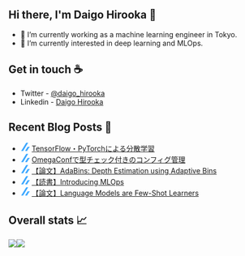 ## Hi there, I'm Daigo Hirooka 👋

- :rocket: I’m currently working as a machine learning engineer in Tokyo.
- 🌱 I’m currently interested in deep learning and MLOps.

## Get in touch :coffee:
- Twitter - [@daigo_hirooka](https://twitter.com/daigo_hirooka)
- Linkedin - [Daigo Hirooka](https://www.linkedin.com/in/daigo-hirooka-985126108/)

## Recent Blog Posts :book:
<!--[START github.com/ikawaha/feedsnippet]--><!--[2021-05-19T17:24:37Z]-->
* ![](./icons/zenn.png) [TensorFlow・PyTorchによる分散学習](https://zenn.dev/dhirooka/articles/225da863f2659a)
* ![](./icons/zenn.png) [OmegaConfで型チェック付きのコンフィグ管理](https://zenn.dev/dhirooka/articles/f2c12ceae3a0a5)
* ![](./icons/zenn.png) [【論文】AdaBins: Depth Estimation using Adaptive Bins](https://zenn.dev/dhirooka/articles/a8c08576fea909)
* ![](./icons/zenn.png) [【読書】Introducing MLOps](https://zenn.dev/dhirooka/articles/4dec7966a97a16)
* ![](./icons/zenn.png) [【論文】Language Models are Few-Shot Learners](https://zenn.dev/dhirooka/articles/dc3d31f15cccb6)
<!--[END github.com/ikawaha/feedsnippet]-->

## Overall stats :chart_with_upwards_trend:

<a href="https://github.com/anuraghazra/github-readme-stats">
  <img align="left" src="https://github-readme-stats.vercel.app/api?username=daigo0927&theme=tokyonight&count_private=true&show_icons=true" />
</a>
<a href="https://github.com/anuraghazra/github-readme-stats">
  <img align="left" src="https://github-readme-stats.vercel.app/api/top-langs/?username=daigo0927&theme=tokyonight&hide=jupyter%20notebook" />
</a>

<!--
**daigo0927/daigo0927** is a ✨ _special_ ✨ repository because its `README.md` (this file) appears on your GitHub profile.

Here are some ideas to get you started:

- 🔭 I’m currently working on ...
- 🌱 I’m currently learning ...
- 👯 I’m looking to collaborate on ...
- 🤔 I’m looking for help with ...
- 💬 Ask me about ...
- 📫 How to reach me: ...
- 😄 Pronouns: ...
- ⚡ Fun fact: ...
-->
